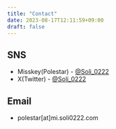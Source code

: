 ```yaml
---
title: "Contact"
date: 2023-08-17T12:11:59+09:00
draft: false
---
```


## SNS

- Misskey(Polestar) - [@Soli_0222](https://mi.soli0222.com)
- X(Twitter) - [@Soli_0222](https://x.com/Soli_0222)

## Email

- polestar[at]mi.soli0222.com
